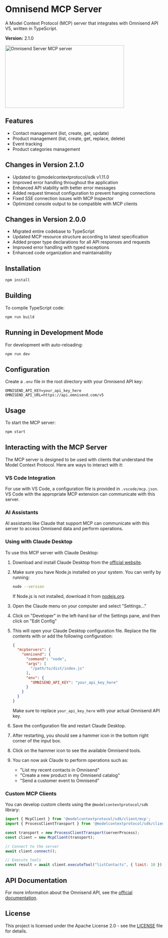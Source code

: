 # Omnisend MCP Server

A Model Context Protocol (MCP) server that integrates with Omnisend API V5, written in TypeScript.

**Version:** 2.1.0

<a href="https://glama.ai/mcp/servers/@plutzilla/omnisend-mcp">
  <img width="380" height="200" src="https://glama.ai/mcp/servers/@plutzilla/omnisend-mcp/badge" alt="Omnisend Server MCP server" />
</a>

## Features

- Contact management (list, create, get, update)
- Product management (list, create, get, replace, delete)
- Event tracking
- Product categories management

## Changes in Version 2.1.0

- Updated to @modelcontextprotocol/sdk v1.11.0
- Improved error handling throughout the application
- Enhanced API stability with better error messages
- Added request timeout configuration to prevent hanging connections
- Fixed SSE connection issues with MCP Inspector
- Optimized console output to be compatible with MCP clients

## Changes in Version 2.0.0

- Migrated entire codebase to TypeScript
- Updated MCP resource structure according to latest specification
- Added proper type declarations for all API responses and requests
- Improved error handling with typed exceptions
- Enhanced code organization and maintainability

## Installation

```bash
npm install
```

## Building

To compile TypeScript code:

```bash
npm run build
```

## Running in Development Mode

For development with auto-reloading:

```bash
npm run dev
```

## Configuration

Create a `.env` file in the root directory with your Omnisend API key:

```
OMNISEND_API_KEY=your_api_key_here
OMNISEND_API_URL=https://api.omnisend.com/v5
```

## Usage

To start the MCP server:

```bash
npm start
```

## Interacting with the MCP Server

The MCP server is designed to be used with clients that understand the Model Context Protocol. Here are ways to interact with it:

### VS Code Integration

For use with VS Code, a configuration file is provided in `.vscode/mcp.json`. VS Code with the appropriate MCP extension can communicate with this server.

### AI Assistants

AI assistants like Claude that support MCP can communicate with this server to access Omnisend data and perform operations.

### Using with Claude Desktop

To use this MCP server with Claude Desktop:

1. Download and install Claude Desktop from the [official website](https://claude.ai/desktop).

2. Make sure you have Node.js installed on your system. You can verify by running:
   ```bash
   node --version
   ```
   If Node.js is not installed, download it from [nodejs.org](https://nodejs.org/).

3. Open the Claude menu on your computer and select "Settings..."

4. Click on "Developer" in the left-hand bar of the Settings pane, and then click on "Edit Config"

5. This will open your Claude Desktop configuration file. Replace the file contents with or add the following configuration:

   ```json
   {
     "mcpServers": {
       "omnisend": {
         "command": "node",
         "args": [
           "/path/to/dist/index.js"
         ],
         "env": {
           "OMNISEND_API_KEY": "your_api_key_here"
         }
       }
     }
   }
   ```

   Make sure to replace `your_api_key_here` with your actual Omnisend API key.

6. Save the configuration file and restart Claude Desktop.

7. After restarting, you should see a hammer icon in the bottom right corner of the input box.

8. Click on the hammer icon to see the available Omnisend tools.

9. You can now ask Claude to perform operations such as:
   - "List my recent contacts in Omnisend"
   - "Create a new product in my Omnisend catalog"
   - "Send a customer event to Omnisend"

### Custom MCP Clients

You can develop custom clients using the `@modelcontextprotocol/sdk` library:

```javascript
import { McpClient } from '@modelcontextprotocol/sdk/client/mcp';
import { ProcessClientTransport } from '@modelcontextprotocol/sdk/client/process';

const transport = new ProcessClientTransport(serverProcess);
const client = new McpClient(transport);

// Connect to the server
await client.connect();

// Execute tools
const result = await client.executeTool("listContacts", { limit: 10 });
```

## API Documentation

For more information about the Omnisend API, see the [official documentation](https://api-docs.omnisend.com/). 

## License

This project is licensed under the Apache License 2.0 - see the [LICENSE](LICENSE) file for details. 

